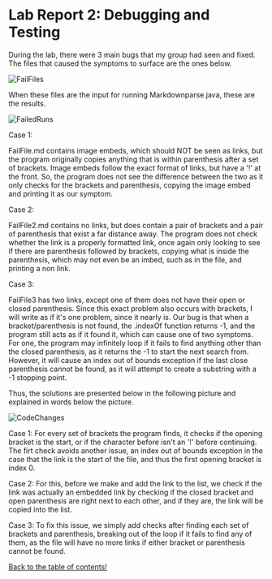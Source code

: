 
# Lab Report 2: Debugging and Testing

During the lab, there were 3 main bugs that my group had seen and fixed. The files that caused the symptoms to surface are the ones below.

![FailFiles](https://i.ibb.co/TPws7NB/files-that-made-it-fail.png)

When these files are the input for running Markdownparse.java, these are the results.

![FailedRuns](https://i.ibb.co/y8MtBgj/failed-tests.png)

Case 1:

FailFile.md contains image embeds, which should NOT be seen as links, but the program originally copies anything that is within parenthesis after a set of brackets. Image embeds follow the exact format of links, but have a '!' at the front. So, the program does not see the difference between the two as it only checks for the brackets and parenthesis, copying the image embed and printing it as our symptom.


Case 2: 

FailFile2.md contains no links, but does contain a pair of brackets and a pair of parenthesis that exist a far distance away. The program does not check whether the link is a properly formatted link, once again only looking to see if there are parenthesis followed by brackets, copying what is inside the parenthesis, which may not even be an imbed, such as in the file, and printing a non link.


Case 3:

FailFile3 has two links, except one of them does not have their open or closed parenthesis. Since this exact problem also occurs with brackets, I will write as if it's one problem, since it nearly is. Our bug is that when a bracket/parenthesis is not found, the .indexOf function returns -1, and the program still acts as if it found it, which can cause one of two symptoms. For one, the program may infinitely loop if it fails to find anything other than the closed parenthesis, as it returns the -1 to start the next search from. However, it will cause an index out of bounds exception if the last close parenthesis cannot be found, as it will attempt to create a substring with a -1 stopping point.  

Thus, the solutions are presented below in the following picture and explained in words below the picture.

![CodeChanges](https://i.ibb.co/CK7CcS8/correction-to-code.png)

Case 1: For every set of brackets the program finds, it checks if the opening bracket is the start, or if the character before isn't an '!' before continuing. The firt check avoids another issue, an index out of bounds exception in the case that the link is the start of the file, and thus the first opening bracket is index 0.

Case 2: For this, before we make and add the link to the list, we check if the link was actually an embedded link by checking if the closed bracket and open parenthesis are right next to each other, and if they are, the link will be copied into the list.  

Case 3: To fix this issue, we simply add checks after finding each set of brackets and parenthesis, breaking out of the loop if it fails to find any of them, as the file will have no more links if either bracket or parenthesis cannot be found.

[Back to the table of contents!](index.md)
